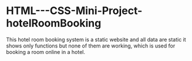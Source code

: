 # HTML---CSS-Mini-Project-hotelRoomBooking
This hotel room booking system is a static website and all data are static it shows only functions but none of them are working, which is used for booking a room online in a hotel.
